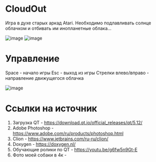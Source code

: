 # CloudOut
Игра в духе старых аркад Atari. Необходимо подлавливать солнце облачком и отбивать им инопланетные облака...

![image](https://user-images.githubusercontent.com/90404785/173358639-05579173-e227-4ba0-96b3-d5e23c797aa2.png)
![image](https://user-images.githubusercontent.com/90404785/173358714-95b9e5c0-b553-4a53-8b50-b6ce970c03db.png)

# Управление
Space - начало игры
Esc - выход из игры
Стрелки влево/вправо - направление движущегося облачка

![image](https://user-images.githubusercontent.com/90404785/173358382-6d525430-b51c-45a0-b41a-2639b0dc837a.png)

# Ссылки на источник
1. Загрузка QT - https://download.qt.io/official_releases/qt/5.12/
2. Adobe Photoshop - https://www.adobe.com/ru/products/photoshop.html
3. Clion - https://www.jetbrains.com/ru-ru/clion/
4. Doxygen - https://doxygen.nl/
5. Обучающие ролики по QT - https://youtu.be/g6fw5n9Gt-E
6. Фото моей собаки в 4к -
